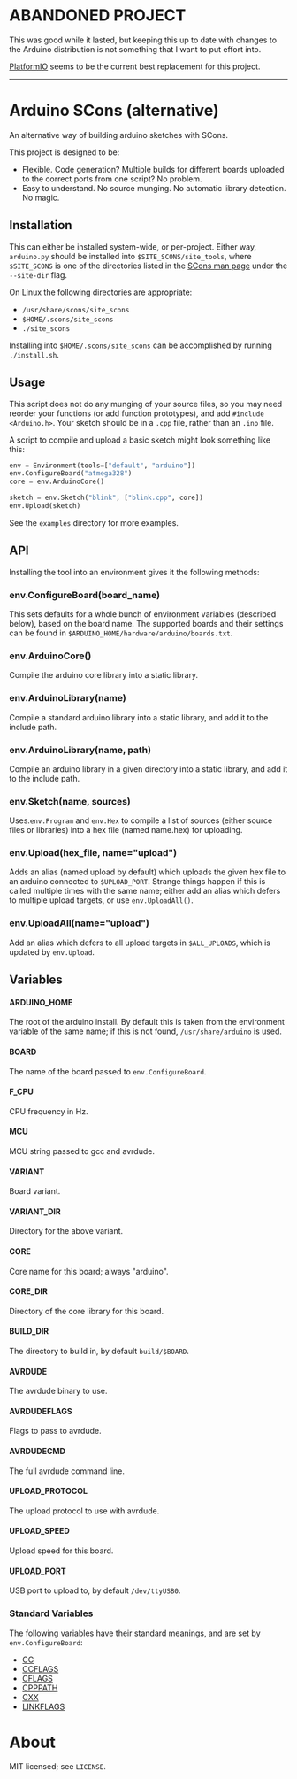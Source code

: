 ABANDONED PROJECT
=================

This was good while it lasted, but keeping this up to date with changes to the
Arduino distribution is not something that I want to put effort into.

[PlatformIO](http://platformio.org/) seems to be the current best replacement
for this project.

---

Arduino SCons (alternative)
===========================

An alternative way of building arduino sketches with SCons.

This project is designed to be:

- Flexible. Code generation? Multiple builds for different boards uploaded to
  the correct ports from one script? No problem.
- Easy to understand. No source munging. No automatic library detection. No
  magic.

Installation
------------

This can either be installed system-wide, or per-project. Either way,
`arduino.py` should be installed into `$SITE_SCONS/site_tools`, where
`$SITE_SCONS` is one of the directories listed in the
[SCons man page](http://www.scons.org/doc/HTML/scons-man.html) under
the `--site-dir` flag.

On Linux the following directories are appropriate:

- `/usr/share/scons/site_scons`
- `$HOME/.scons/site_scons`
- `./site_scons`

Installing into `$HOME/.scons/site_scons` can be accomplished by running
`./install.sh`.

Usage
-----

This script does not do any munging of your source files, so you may need
reorder your functions (or add function prototypes), and add
`#include <Arduino.h>`. Your sketch should be in a `.cpp` file, rather than an
`.ino` file.

A script to compile and upload a basic sketch might look something like this:

```python
env = Environment(tools=["default", "arduino"])
env.ConfigureBoard("atmega328")
core = env.ArduinoCore()

sketch = env.Sketch("blink", ["blink.cpp", core])
env.Upload(sketch)
```

See the `examples` directory  for more examples.

API
---

Installing the tool into an environment gives it the following methods:

### env.ConfigureBoard(board_name)

This sets defaults for a whole bunch of environment variables (described
below), based on the board name. The supported boards and their settings can be
found in `$ARDUINO_HOME/hardware/arduino/boards.txt`.

### env.ArduinoCore()

Compile the arduino core library into a static library.

### env.ArduinoLibrary(name)

Compile a standard arduino library into a static library, and add it to the
include path.

### env.ArduinoLibrary(name, path)

Compile an arduino library in a given directory into a static library, and add
it to the include path.

### env.Sketch(name, sources)

Uses.`env.Program` and `env.Hex` to compile a list of sources (either source
files or libraries) into a hex file (named name.hex) for uploading.

### env.Upload(hex_file, name="upload")

Adds an alias (named upload by default) which uploads the given hex file to an
arduino connected to `$UPLOAD_PORT`. Strange things happen if this is called
multiple times with the same name; either add an alias which defers to multiple
upload targets, or use `env.UploadAll()`.

### env.UploadAll(name="upload")

Add an alias which defers to all upload targets in `$ALL_UPLOADS`, which is
updated by `env.Upload`.

Variables
---------

#### ARDUINO_HOME

The root of the arduino install. By default this is taken from the environment
variable of the same name; if this is not found, `/usr/share/arduino` is used.

#### BOARD

The name of the board passed to `env.ConfigureBoard`.

#### F_CPU

CPU frequency in Hz.

#### MCU

MCU string passed to gcc and avrdude.

#### VARIANT

Board variant.

#### VARIANT_DIR

Directory for the above variant.

#### CORE

Core name for this board; always "arduino".

#### CORE_DIR

Directory of the core library for this board.

#### BUILD_DIR

The directory to build in, by default `build/$BOARD`.

#### AVRDUDE

The avrdude binary to use.

#### AVRDUDEFLAGS

Flags to pass to avrdude.

#### AVRDUDECMD

The full avrdude command line.

#### UPLOAD_PROTOCOL

The upload protocol to use with avrdude.

#### UPLOAD_SPEED

Upload speed for this board.

#### UPLOAD_PORT

USB port to upload to, by default `/dev/ttyUSB0`.

### Standard Variables

The following variables have their standard meanings, and are set by `env.ConfigureBoard`:

- [CC](http://www.scons.org/doc/production/HTML/scons-user/a4916.html#cv-CC)
- [CCFLAGS](http://www.scons.org/doc/production/HTML/scons-user/a4916.html#cv-CCFLAGS)
- [CFLAGS](http://www.scons.org/doc/production/HTML/scons-user/a4916.html#cv-CFLAGS)
- [CPPPATH](http://www.scons.org/doc/production/HTML/scons-user/a4916.html#cv-CPPPATH)
- [CXX](http://www.scons.org/doc/production/HTML/scons-user/a4916.html#cv-CXX)
- [LINKFLAGS](http://www.scons.org/doc/production/HTML/scons-user/a4916.html#cv-LINKFLAGS)

About
=====

MIT licensed; see `LICENSE`.

